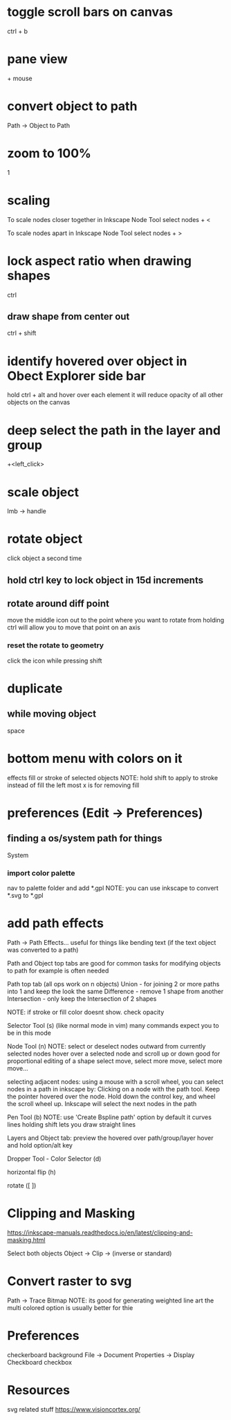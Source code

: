 # toggle scroll bars on canvas
ctrl + b

# pane view
<space> + mouse

# convert object to path
Path -> Object to Path

# zoom to 100%
1

# scaling
To scale nodes closer together in Inkscape
Node Tool
select nodes
<shift> + <

To scale nodes apart in Inkscape
Node Tool
select nodes
<shift> + >

# lock aspect ratio when drawing shapes
ctrl
## draw shape from center out 
ctrl + shift

# identify hovered over object in Obect Explorer side bar
hold ctrl + alt and hover over each element
it will reduce opacity of all other objects on the canvas

# deep select the path in the layer and group
<ctrl>+<left_click>

# scale object
lmb -> handle
# rotate object
click object a second time
## hold ctrl key to lock object in 15d increments
## rotate around diff point
move the middle icon out to the point where you want to rotate from
  holding ctrl will allow you to move that point on an axis
### reset the rotate to geometry
click the icon while pressing shift

# duplicate
## while moving object
space

# bottom menu with colors on it
effects fill or stroke of selected objects
NOTE: hold shift to apply to stroke instead of fill
the left most x is for removing fill

# preferences (Edit -> Preferences)
## finding a os/system path for things
System
### import color palette
nav to palette folder and add *.gpl
NOTE: you can use inkscape to convert *.svg to *.gpl

# add path effects
Path -> Path Effects...
  useful for things like bending text (if the text object was converted to a path)

Path and Object top tabs are good for common tasks for modifying objects
  to path for example is often needed

Path top tab
  (all ops work on n objects)
  Union - for joining 2 or more paths into 1 and keep the look the same
  Difference - remove 1 shape from another
  Intersection - only keep the Intersection of 2 shapes


NOTE:
  if stroke or fill color doesnt show. check opacity

Selector Tool (s) (like normal mode in vim) many commands expect you to be in this mode

Node Tool (n)
NOTE: select or deselect nodes outward from currently selected nodes
  hover over a selected node and scroll up or down
    good for proportional editing of a shape
      select move, select more move, select more move...

  selecting adjacent nodes:
    using a mouse with a scroll wheel, you can select nodes in a path in inkscape by:
    Clicking on a node with the path tool.
    Keep the pointer hovered over the node.
    Hold down the control key, and wheel the scroll wheel up. Inkscape will select the next nodes in the path

Pen Tool (b)
NOTE: use 'Create Bspline path' option
  by default it curves lines
  holding shift lets you draw straight lines

Layers and Object tab:
  preview the hovered over path/group/layer
  hover and hold option/alt key

Dropper Tool -  Color Selector (d)

horizontal flip (h)

rotate ([ ])

# Clipping and Masking
https://inkscape-manuals.readthedocs.io/en/latest/clipping-and-masking.html

Select both objects
Object -> Clip -> (inverse or standard)

# Convert raster to svg
Path -> Trace Bitmap
NOTE: its good for generating weighted line art
  the multi colored option is usually better for thie

# Preferences

checkerboard background
File -> Document Properties -> Display
  Checkboard checkbox

# Resources
svg related stuff
https://www.visioncortex.org/
